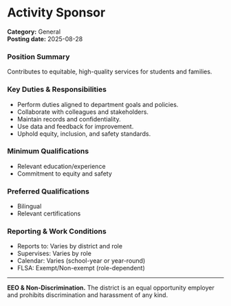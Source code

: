 # Activity Sponsor

**Category:** General  
**Posting date:** 2025-08-28

### Position Summary

Contributes to equitable, high-quality services for students and families.

### Key Duties & Responsibilities
- Perform duties aligned to department goals and policies.
- Collaborate with colleagues and stakeholders.
- Maintain records and confidentiality.
- Use data and feedback for improvement.
- Uphold equity, inclusion, and safety standards.

### Minimum Qualifications
- Relevant education/experience
- Commitment to equity and safety

### Preferred Qualifications
- Bilingual
- Relevant certifications

### Reporting & Work Conditions
- Reports to: Varies by district and role
- Supervises: Varies by role
- Calendar: Varies (school-year or year-round)
- FLSA: Exempt/Non-exempt (role-dependent)

---
**EEO & Non-Discrimination.** The district is an equal opportunity employer and prohibits discrimination and harassment of any kind.
